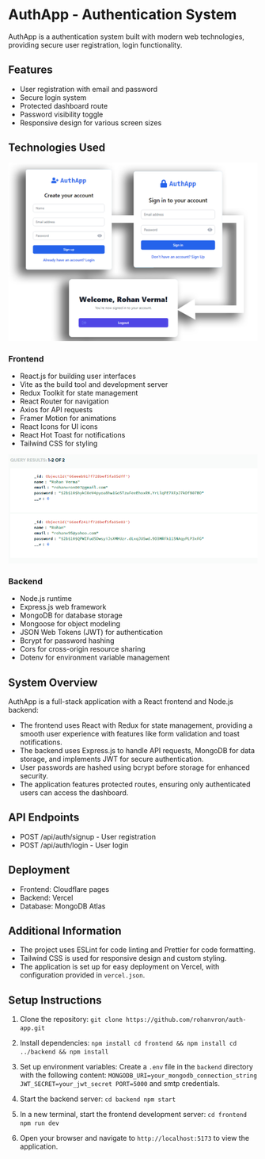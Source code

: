 # AuthApp - Authentication System

AuthApp is a authentication system built with modern web technologies, providing secure user registration, login functionality.

## Features

- User registration with email and password
- Secure login system
- Protected dashboard route
- Password visibility toggle
- Responsive design for various screen sizes

## Technologies Used

<p align="center">
  <img src="./frontend/src/assets/comp.png" alt="UI Layout">
</p>

### Frontend
- React.js for building user interfaces
- Vite as the build tool and development server
- Redux Toolkit for state management
- React Router for navigation
- Axios for API requests
- Framer Motion for animations
- React Icons for UI icons
- React Hot Toast for notifications
- Tailwind CSS for styling

<p align="center">
  <img src="./frontend/src/assets/database.png" alt="Database image">
</p>

### Backend
- Node.js runtime
- Express.js web framework
- MongoDB for database storage
- Mongoose for object modeling
- JSON Web Tokens (JWT) for authentication
- Bcrypt for password hashing
- Cors for cross-origin resource sharing
- Dotenv for environment variable management

## System Overview

AuthApp is a full-stack application with a React frontend and Node.js backend:

- The frontend uses React with Redux for state management, providing a smooth user experience with features like form validation and toast notifications.
- The backend uses Express.js to handle API requests, MongoDB for data storage, and implements JWT for secure authentication.
- User passwords are hashed using bcrypt before storage for enhanced security.
- The application features protected routes, ensuring only authenticated users can access the dashboard.

## API Endpoints

- POST /api/auth/signup - User registration
- POST /api/auth/login - User login

## Deployment

- Frontend: Cloudflare pages
- Backend: Vercel
- Database: MongoDB Atlas

## Additional Information

- The project uses ESLint for code linting and Prettier for code formatting.
- Tailwind CSS is used for responsive design and custom styling.
- The application is set up for easy deployment on Vercel, with configuration provided in `vercel.json`.

## Setup Instructions

1. Clone the repository: 
`git clone https://github.com/rohanvron/auth-app.git`

2. Install dependencies: 
`npm install cd frontend && npm install cd ../backend && npm install`

3. Set up environment variables:
Create a `.env` file in the `backend` directory with the following content:
`MONGODB_URI=your_mongodb_connection_string JWT_SECRET=your_jwt_secret PORT=5000` and smtp credentials.

4. Start the backend server:
`cd backend npm start`

5. In a new terminal, start the frontend development server:
`cd frontend npm run dev`

6. Open your browser and navigate to `http://localhost:5173` to view the application.